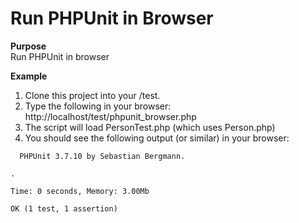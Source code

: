 Run PHPUnit in Browser
======================

**Purpose**<br />
Run PHPUnit in browser

**Example**<br />
1. Clone this project into your <webroot>/test.
2. Type the following in your browser: http://localhost/test/phpunit_browser.php
3. The script will load PersonTest.php (which uses Person.php)
4. You should see the following output (or similar) in your browser:
```
  PHPUnit 3.7.10 by Sebastian Bergmann.

.

Time: 0 seconds, Memory: 3.00Mb

OK (1 test, 1 assertion)
```